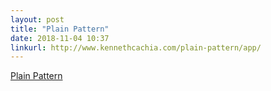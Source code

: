 ```yaml
---
layout: post
title: "Plain Pattern"
date: 2018-11-04 10:37
linkurl: http://www.kennethcachia.com/plain-pattern/app/
---
```


[Plain Pattern](http://www.kennethcachia.com/plain-pattern/app/)

> 